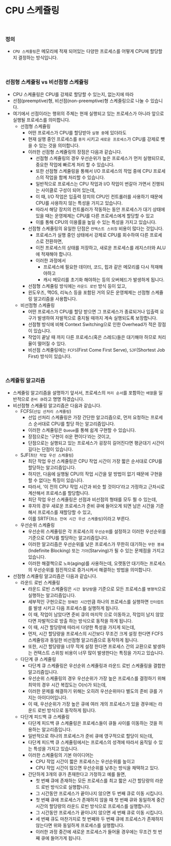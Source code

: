 # CPU 스케쥴링

<br>

### 정의

- `CPU 스케줄링`은 메모리에 적재 되어있는 다양한 프로세스를 어떻게 CPU에 할당할지 결정하는 방식입니다.
<br>

### 선점형 스케쥴링 vs 비선점형 스케쥴링

- CPU 스케쥴링은 CPU를 강제로 할당할 수 있는지, 없는지에 따라
- 선점(preemptive)형, 비선점(non-preemptive)형 스케줄링으로 나눌 수 있습니다.
- 여기에서 선점이라는 행위의 주체는 현재 실행되고 있는 프로세스가 아니라 앞으로 실행될 프로세스를 의미합니다.
    - 선점형 스케쥴링
        - 어떤 프로세스가 CPU를 할당받아 `실행 중`에 있더라도
        - 현재 실행 중인 프로세스를 `중지` 시키고 `새로운 프로세스`가 CPU를 강제로 뺏을 수 있는 것을 의미합니다.
        - 이러한 선점형 스케쥴링의 장점은 다음과 같습니다.
            - 선점형 스케쥴링의 경우 우선순위가 높은 프로세스가 먼저 실행되므로, 중요한 작업에 빠르게 처리 할 수 있습니다.
            - 또한 선점형 스케쥴링을 통해서 I/O 프로세스의 작업 중에 CPU 프로세스의 작업을 함께 처리할 수 있습니다.
            - 일반적으로 프로세스는 CPU 작업과 I/O 작업이 번갈아 가면서 진행되는 사이클로 구성이 되어 있는데,
            - 이 때, I/O 작업은 입출력 장치의 CPU인 컨트롤러를 사용하기 때문에 CPU를 사용하지 않는 특성을 가지고 있습니다.
            - 따라서 해당 장치의 컨트롤러가 작동하는 동안 프로세스가 대기 상태에 있을 때는 운영체제는  CPU를 다른 프로세스에게 할당할 수 있고
            - 이를 통해 CPU의 이용률을 높일 수 있는 특성을 가지고 있습니다.
        - 선점형 스케쥴링의 유일한 단점은 `컨텍스트 스위칭` 비용이 많다는 것입니다.
            - 프로세스가 실행 중인 상태에서 강제로 CPU를 회수하여 다른 프로세스로 전환하면,
            - 이전 프로세스의 상태를 저장하고, 새로운 프로세스를 레지스터와 ALU에 적재해야 합니다.
            - 이러한 과정에서
                - 프로세스에 필요한 데이터, 코드, 힙과 같은 메모리를 다시 적재해야하고
                - 캐시 메모리를 초기화 해야하는 등의 오버헤드가 발생하게 됩니다.
        - 선점형 스케쥴링 방식에는 `라운드 로빈` 방식 등이 있고,
        - 윈도우즈, 맥OS, 리눅스 등을 포함된 거의 모든 운영체제는 선점형 스케쥴링 알고리즘을 사용합니다.
    - 비선점형 스케쥴링
        - 어떤 프로세스가 CPU를 할당 받으면 그 프로세스가 종료되거나 입출력 요구가 발생하여 자발적으로 중지될 때까지 계속 실행되도록 보장합니다.
        - 선점형 방식에 비해 Context Switching으로 인한 Overhead가 적은 장점이 있습니다.
        - 작업이 끝날 때 까지 다른 프로세스(혹은 스레드)들은 대기해야 하므로 처리율이 떨어질 수 있다.
        - 비선점 스케쥴링에는 `FCFS`(First Come First Serve), `SJF`(Shortest Job First) 방식이 있습니다.
<br>

### 스케쥴링 알고리즘

- 스케쥴링 알고리즘을 설명하기 앞서서, 프로세스의 `처리 순서`를 포함하는 `배열`을 일반적으로 `준비 큐`라고 명명 하겠습니다.
- 비선점형 스케쥴링 알고리즘은 다음과 같습니다.
    - FCFS(`선입 선처리 스케쥴링`)
        - 선입 선처리 스케쥴링은 가장 간단한 알고리즘으로, 먼저 요청하는 프로세스 순서대로 CPU를 할당 하는 알고리즘입니다.
        - 이러한 스케쥴링은 `Queue`를 통해 쉽게 구현할 수 있습니다.
        - 장점으로는 ‘구현이 쉬운 편이다’라는 것이고,
        - 단점으로는 실행되고 있는 프로세스가 굉장히 길어진다면 평균대기 시간이 길다는 단점이 있습니다.
    - SJF(`최단 작업 우선 스케쥴링`)
        - 최단 작업 우선 스케쥴링은 CPU 작업 시간이 가장 짧은 순서대로 CPU를 할당하는 알고리즘입니다.
        - 하지만, 다음에 실행될 CPU의 작업 시간을 알 방법이 없기 때문에 구현을 할 수 없다는 특징이 있습니다.
        - 따라서, ‘이 전의 CPU 작업 시간과 비슷 할 것이다’라고 가정하고 근차시로 계산해서 프로세스를 할당합니다.
        - 최단 작업 우선 스케쥴링은 선점과 비선점의 형태를 모두 띌 수 있는데,
        - 후자의 경우 새로운 프로세스가 준비 큐에 들어오게 되면 남은 시간을 기준해서 프로세스를 재할당할 수 있고,
        - 이를 SRTF(`최소 잔여 시간 우선 스케쥴링`)이라고 부른다.
    - 우선순위 스케쥴링
        - 우선순위 스케쥴링은 각 프로세스의 `우선순위`를 설정하고 이러한 우선순위를 기준으로 CPU를 할당하는 알고리즘입니다.
        - 이러한 알고리즘은 우선순위를 낮은 프로세스가 무한히 대기하는 `무한 봉쇄`(Indefinite Blocking) 또는 `기아`(Starving)가 될 수 있는 문제점을 가지고 있습니다.
        - 이러한 해결책으로 `노화`(aging)를 사용하는데, 오랫동안 대기하는 프로세스의 우선순위를 점진적으로 증가시켜서 해결하는 방법을 의미합니다.
- 선점형 스케쥴링 알고리즘은 다음과 같습니다.
    - 라운드 로빈 스케쥴링
        - 라운드 로빈 스케쥴링은 `시간 할당량`을 기준으로 모든 프로세스를 `병행적`으로 실행하는 알고리즘입니다.
        - 세부적인 구현으로는 `정해진 시간`만큼 하나의 프로세스를 실행하면 `인터럽트`를 발생 시키고 다음 프로세스를 실행하게 됩니다.
        - 이 때, 작업이 남았다면 준비 큐의 마지막                                                                                                                                                                                                                                                                                                                                                                                                                                                                                                                                                으로 이동하고, 작업이 남지 않았다면 자발적으로 방출 하는 방식으로 동작을 하게 됩니다.
        - 이 때, 시간 할당량에 따라서 다양한 특성을 가지게 되는데,
        - 먼저, 시간 할당량을 프로세스의 시간보다 무조건 크게 설정 한다면 FCFS 스케쥴링과 동일한 비선점형 알고리즘으로 동작하게 됩니다.
        - 또한, 시간 할당량을 너무 작게 설정 한다면 프로세스 간의 교환으로 발생하는 컨텍스트 스위칭 비용이 너무 많이 발생한다는 특징을 가지고 있습니다.
    - 다단계 큐 스케쥴링
        - 다단계 큐 스케쥴링은 우선순위 스케쥴링과 라운드 로빈 스케쥴링을 결합한 알고리즘입니다.
        - 우선순위 스케쥴링의 경우 우선순위가 가장 높은 프로세스를 결정하기 위해 최악의 경우 시간 복잡도는 O(n)가 되는데,
        - 이러한 문제를 해결하기 위해는 오히려 우선순위마다 별도의 준비 큐를 가지는 아이디어입니다.
        - 이 때, 우선순위가 가장 높은 큐에 여러 개의 프로세스가 있을 경우에는 라운드 로빈 방식으로 동작하게 됩니다.
    - 다단계 피드백 큐 스케쥴링
        - 다단계 피드백 큐 스케쥴링은 프로세스들이 큐들 사이를 이동하는 것을 허용하는 알고리즘입니다.
        - 일반적으로 하나의 프로세스가 준비 큐에 영구적으로 할당이 되는데,
        - 다단계 피드백 큐 스케쥴링에서는 프로세스의 성격에 따라서 움직일 수 있는 특성을 가지고 있습니다.
        - 이러한 스케쥴링의 기본 아이디어는
            - CPU 작업 시간이 짧은 프로세스는 우선순위를 높이고
            - CPU 작업 시간이 많으면 우선순위를 낮추는 방식을 채택하고 있다.
        - 간단하게 3개의 큐가 존재한다고 가정하고 예를 들면,
            - 첫 번째 큐에 존재하는 모든 프로세스를 최고 짧은 시간 할당량의 라운드 로빈 방식으로 실행합니다.
            - 그 시간동안 프로세스가 끝이나지 않으면 두 번째 큐로 이동 시킵니다.
            - 첫 번째 큐에 프로세스가 존재하지 않을 때 첫 번째 큐와 동일하게 중간 시간의 할당량의 라운드 로빈 방식으로 프로세스를 실행합니다.
            - 그 시간동안 프로세스가 끝이나지 않으면 세 번째 큐로 이동 시킵니다.
            - 세 번째 큐도 마찬가지로 첫 번째와 두 번째 큐에 프로세스가 존재하지 않는다면 위와 동일하게 프로세스를 실행합니다.
            - 이러한 과정 중간에 새로운 프로세스가 들어올 경우에는 무조건 첫 번째 큐에 들어가게 됩니다.
<br>
 
